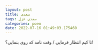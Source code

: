 ```yaml
---
layout: post
title: سعدی
tags: سعدی غزل
categories: poem
date: 2022-07-16 01:49:03.175460
---
```


تا کیم انتظار فرمایی / وقت نامد که روی بنمایی؟!